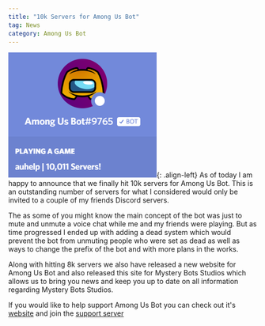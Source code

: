 ```yaml
---
title: "10k Servers for Among Us Bot"
tag: News
category: Among Us Bot
---
```


![10k servers](/assets/images/blog/10k-servers.j2k){: .align-left}
As of today I am happy to announce that we finally hit 10k servers for Among Us Bot. This is an outstanding number of servers for what I considered would only be invited to a couple of my friends Discord servers. 

The as some of you might know the main concept of the bot was just to mute and unmute a voice chat while me and my friends were playing. But as time progressed I ended up with adding a dead system which would prevent the bot from unmuting people who were set as dead as well as ways to change the prefix of the bot and with more plans in the works.

Along with hitting 8k servers we also have released a new website for Among Us Bot and also released this site for Mystery Bots Studios which allows us to bring you news and keep you up to date on all information regarding Mystery Bots Studios.

If you would like to help support Among Us Bot you can check out it's [website](https://aub.mysterybots.com) and join the [support server](https://discord.gg/AD2a24y)